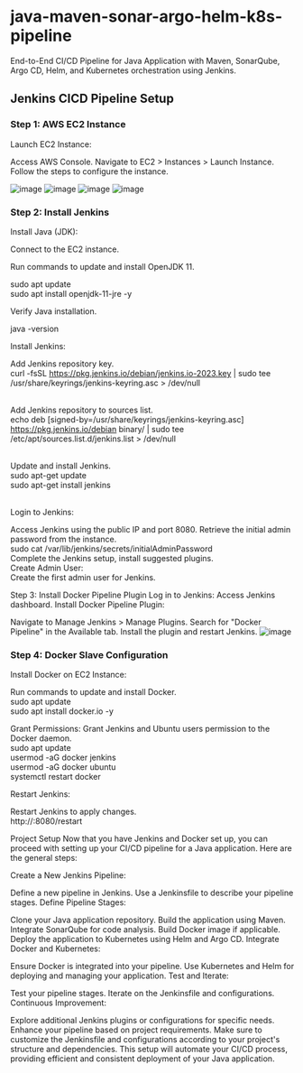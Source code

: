 # java-maven-sonar-argo-helm-k8s-pipeline

End-to-End CI/CD Pipeline for Java Application with Maven, SonarQube, Argo CD, Helm, and Kubernetes orchestration using Jenkins.

## Jenkins CICD Pipeline Setup

### Step 1: AWS EC2 Instance
Launch EC2 Instance:

Access AWS Console.
Navigate to EC2 > Instances > Launch Instance.
Follow the steps to configure the instance.

![image](https://github.com/lakshmir2023/java-maven-sonar-argo-helm-k8s-pipeline/assets/141936877/70464921-49b6-4c61-9be6-40fd2ed2d75f)
![image](https://github.com/lakshmir2023/java-maven-sonar-argo-helm-k8s-pipeline/assets/141936877/482ec5f9-7043-4d03-9421-ff4ddf4dca1b)
![image](https://github.com/lakshmir2023/java-maven-sonar-argo-helm-k8s-pipeline/assets/141936877/5ea4c009-3a80-4090-88fb-8ef03d0359c1)
![image](https://github.com/lakshmir2023/java-maven-sonar-argo-helm-k8s-pipeline/assets/141936877/282162ab-de3d-4ae8-8eb4-7d87eb3d1060)


### Step 2: Install Jenkins
Install Java (JDK):

Connect to the EC2 instance.

Run commands to update and install OpenJDK 11.

sudo apt update<br>sudo apt install openjdk-11-jre -y

Verify Java installation.

java -version

Install Jenkins:

Add Jenkins repository key.<br>curl -fsSL https://pkg.jenkins.io/debian/jenkins.io-2023.key | sudo tee \
  /usr/share/keyrings/jenkins-keyring.asc > /dev/null
  
<br>Add Jenkins repository to sources list.<br>echo deb [signed-by=/usr/share/keyrings/jenkins-keyring.asc] \
  https://pkg.jenkins.io/debian binary/ | sudo tee \
  /etc/apt/sources.list.d/jenkins.list > /dev/null 
  
<br>Update and install Jenkins.<br>sudo apt-get update<br>sudo apt-get install jenkins

<br>Login to Jenkins:

Access Jenkins using the public IP and port 8080.
Retrieve the initial admin password from the instance.<br>sudo cat /var/lib/jenkins/secrets/initialAdminPassword
<br>Complete the Jenkins setup, install suggested plugins.
<br>Create Admin User:
<br>Create the first admin user for Jenkins.

Step 3: Install Docker Pipeline Plugin
Log in to Jenkins:
Access Jenkins dashboard.
Install Docker Pipeline Plugin:

Navigate to Manage Jenkins > Manage Plugins.
Search for "Docker Pipeline" in the Available tab.
Install the plugin and restart Jenkins.
![image](https://github.com/lakshmir2023/java-maven-sonar-argo-helm-k8s-pipeline/assets/141936877/64a29344-65c7-46c0-af26-ccbbbb5ea711)


### Step 4: Docker Slave Configuration
Install Docker on EC2 Instance:

Run commands to update and install Docker.
<br>sudo apt update<br>sudo apt install docker.io -y

Grant Permissions:
Grant Jenkins and Ubuntu users permission to the Docker daemon.
<br>sudo apt update<br>usermod -aG docker jenkins<br>usermod -aG docker ubuntu<br>systemctl restart docker

Restart Jenkins:

Restart Jenkins to apply changes.<br>http://<ec2-instance-public-ip>:8080/restart

Project Setup
Now that you have Jenkins and Docker set up, you can proceed with setting up your CI/CD pipeline for a Java application. Here are the general steps:

Create a New Jenkins Pipeline:

Define a new pipeline in Jenkins.
Use a Jenkinsfile to describe your pipeline stages.
Define Pipeline Stages:

Clone your Java application repository.
Build the application using Maven.
Integrate SonarQube for code analysis.
Build Docker image if applicable.
Deploy the application to Kubernetes using Helm and Argo CD.
Integrate Docker and Kubernetes:

Ensure Docker is integrated into your pipeline.
Use Kubernetes and Helm for deploying and managing your application.
Test and Iterate:

Test your pipeline stages.
Iterate on the Jenkinsfile and configurations.
Continuous Improvement:

Explore additional Jenkins plugins or configurations for specific needs.
Enhance your pipeline based on project requirements.
Make sure to customize the Jenkinsfile and configurations according to your project's structure and dependencies. This setup will automate your CI/CD process, providing efficient and consistent deployment of your Java application.
